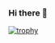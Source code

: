 ### Hi there 👋
[![trophy](https://github-profile-trophy.vercel.app/?username=marczin&theme=onedark)](https://github.com/ryo-ma/github-profile-trophy)
<!--
**marczin/marczin** is a ✨ _special_ ✨ repository because its `README.md` (this file) appears on your GitHub profile.

Here are some ideas to get you started:

- 🔭 I’m currently working on ...
- 🌱 I’m currently learning ...
- 👯 I’m looking to collaborate on ...
- 🤔 I’m looking for help with ...
- 💬 Ask me about ...
- 📫 How to reach me: ...
- 😄 Pronouns: ...
- ⚡ Fun fact: ...
-->
